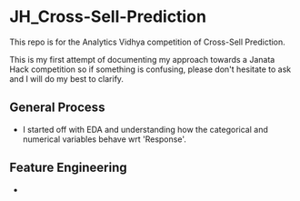 # JH_Cross-Sell-Prediction
This repo is for the Analytics Vidhya competition of Cross-Sell Prediction.

This is my first attempt of documenting my approach towards a Janata Hack competition so if something is confusing, please don't hesitate to ask and I will do my best to clarify.

## General Process
- I started off with EDA and understanding how the categorical and numerical variables behave wrt 'Response'.

## Feature Engineering
- 
